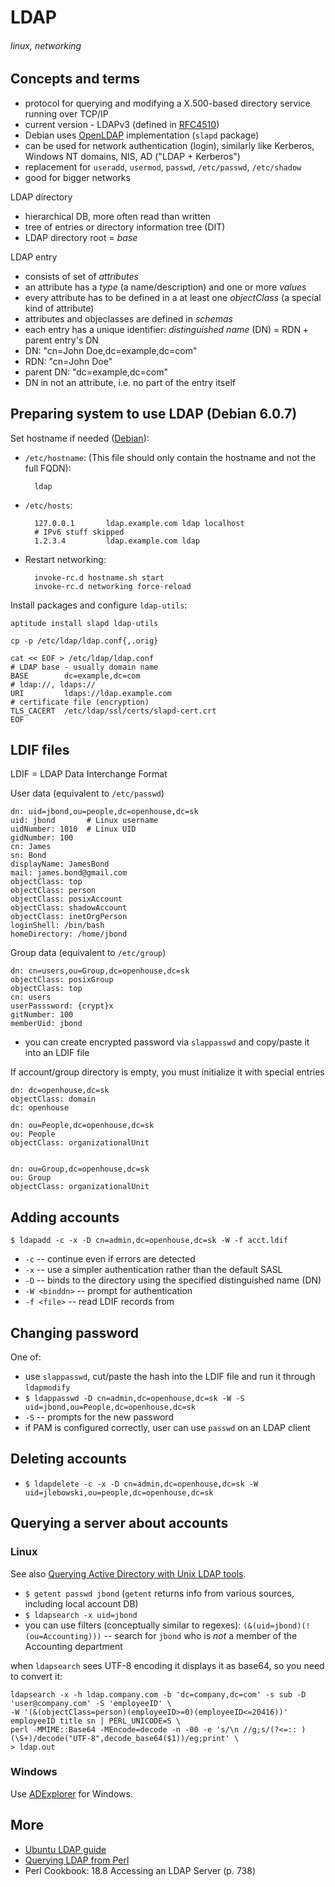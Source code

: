 # LDAP
###### linux, networking

## Concepts and terms

* protocol for querying and modifying a X.500-based directory service running over TCP/IP
* current version - LDAPv3 (defined in [RFC4510](http://tools.ietf.org/html/rfc4510))
* Debian uses [OpenLDAP](http://www.openldap.org/) implementation (`slapd` package)
* can be used for network authentication (login), similarly like Kerberos, Windows NT domains, NIS, AD ("LDAP + Kerberos")
 * replacement for `useradd`, `usermod`, `passwd`, `/etc/passwd`, `/etc/shadow`
* good for bigger networks

LDAP directory 

* hierarchical DB, more often read than written
* tree of entries or directory information tree (DIT)
* LDAP directory root = *base*

LDAP entry

* consists of set of *attributes*
* an attribute has a *type* (a name/description) and one or more *values*
* every attribute has to be defined in a at least one *objectClass* (a special kind of attribute)
* attributes and objeclasses are defined in *schemas*
* each entry has a unique identifier: *distinguished name* (DN) = RDN + parent entry's DN
 * DN: "cn=John Doe,dc=example,dc=com"
 * RDN: "cn=John Doe"
 * parent DN: "dc=example,dc=com"
* DN in not an attribute, i.e. no part of the entry itself

## Preparing system to use LDAP (Debian 6.0.7)

Set hostname if needed ([Debian](http://wiki.debian.org/HowTo/ChangeHostname)):

* `/etc/hostname`: (This file should only contain the hostname and not the full FQDN):

        ldap
        
* `/etc/hosts`:

        127.0.0.1       ldap.example.com ldap localhost
        # IPv6 stuff skipped
        1.2.3.4         ldap.example.com ldap
        
* Restart networking:

        invoke-rc.d hostname.sh start
        invoke-rc.d networking force-reload

Install packages and configure `ldap-utils`:

    aptitude install slapd ldap-utils
    
    cp -p /etc/ldap/ldap.conf{,.orig}
    
    cat << EOF > /etc/ldap/ldap.conf
    # LDAP base - usually domain name
    BASE        dc=example,dc=com
    # ldap://, ldaps://
    URI         ldaps://ldap.example.com
    # certificate file (encryption)
    TLS_CACERT  /etc/ldap/ssl/certs/slapd-cert.crt
    EOF

## LDIF files

LDIF = LDAP Data Interchange Format

User data (equivalent to `/etc/passwd`)

    dn: uid=jbond,ou=people,dc=openhouse,dc=sk
    uid: jbond       # Linux username
    uidNumber: 1010  # Linux UID
    gidNumber: 100
    cn: James
    sn: Bond
    displayName: JamesBond
    mail: james.bond@gmail.com
    objectClass: top 
    objectClass: person
    objectClass: posixAccount
    objectClass: shadowAccount
    objectClass: inetOrgPerson
    loginShell: /bin/bash
    homeDirectory: /home/jbond

Group data (equivalent to `/etc/group`)

    dn: cn=users,ou=Group,dc=openhouse,dc=sk
    objectClass: posixGroup
    objectClass: top
    cn: users
    userPasssword: {crypt}x
    gitNumber: 100
    memberUid: jbond

 * you can create encrypted password via `slappasswd` and copy/paste it into an LDIF file

If account/group directory is empty, you must initialize it with special entries

    dn: dc=openhouse,dc=sk
    objectClass: domain
    dc: openhouse

    dn: ou=People,dc=openhouse,dc=sk
    ou: People
    objectClass: organizationalUnit


    dn: ou=Group,dc=openhouse,dc=sk
    ou: Group
    objectClass: organizationalUnit

## Adding accounts

`$ ldapadd -c -x -D cn=admin,dc=openhouse,dc=sk -W -f acct.ldif`

* `-c` -- continue even if errors are detected
* `-x` -- use a simpler authentication rather than the default SASL
* `-D` -- binds to the directory using the specified distinguished name (DN)
* `-W <binddn>` -- prompt for authentication
* `-f <file>` -- read LDIF records from <file>

## Changing password

One of:

* use `slappasswd`, cut/paste the hash into the LDIF file and run it through `ldapmodify`
* `$ ldappasswd -D cn=admin,dc=openhouse,dc=sk -W -S uid=jbond,ou=People,dc=openhouse,dc=sk`
 * `-S` -- prompts for the new password
* if PAM is configured correctly, user can use `passwd` on an LDAP client

## Deleting accounts

* `$ ldapdelete -c -x -D cn=admin,dc=openhouse,dc=sk -W uid=jlebowski,ou=people,dc=openhouse,dc=sk`

## Querying a server about accounts

### Linux

See also [Querying Active Directory with Unix LDAP tools](http://jrwren.wrenfam.com/blog/2006/11/17/querying-active-directory-with-unix-ldap-tools/).

* `$ getent passwd jbond` (`getent` returns info from various sources, including local account DB)
* `$ ldapsearch -x uid=jbond`
 * you can use filters (conceptually similar to regexes): `(&(uid=jbond)(!(ou=Accounting)))` -- search for `jbond` who is _not_ a member of the Accounting department

when `ldapsearch` sees UTF-8 encoding it displays it as base64, so you need to convert it:

    ldapsearch -x -h ldap.company.com -b 'dc=company,dc=com' -s sub -D 'user@company.com' -S 'employeeID' \
    -W '(&(objectClass=person)(employeeID>=0)(employeeID<=20416))' employeeID title sn | PERL_UNICODE=S \
    perl -MMIME::Base64 -MEncode=decode -n -00 -e 's/\n //g;s/(?<=:: )(\S+)/decode("UTF-8",decode_base64($1))/eg;print' \
    > ldap.out

### Windows

Use [ADExplorer](http://technet.microsoft.com/en-us/sysinternals/bb963907.aspx) for Windows.

## More

* [Ubuntu LDAP guide](https://help.ubuntu.com/12.04/serverguide/openldap-server.html)
* [Querying LDAP from Perl](https://github.com/jreisinger/audit/blob/master/orsr/lib/My/Ldap.pm)
* Perl Cookbook: 18.8 Accessing an LDAP Server (p. 738)
